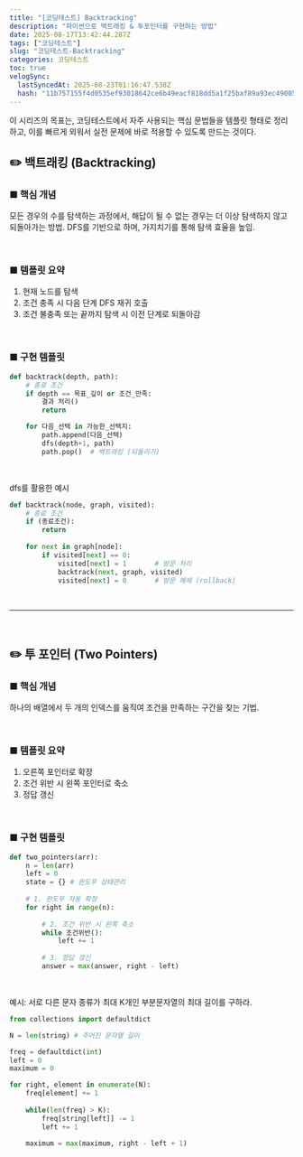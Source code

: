 ```yaml
---
title: "[코딩테스트] Backtracking"
description: "파이썬으로 백트래킹 & 투포인터를 구현하는 방법"
date: 2025-08-17T13:42:44.287Z
tags: ["코딩테스트"]
slug: "코딩테스트-Backtracking"
categories: 코딩테스트
toc: true
velogSync:
  lastSyncedAt: 2025-08-23T01:16:47.538Z
  hash: "11b757155f4d0535ef93018642ce6b49eacf818dd5a1f25baf89a93ec4900531"
---
```


이 시리즈의 목표는, 코딩테스트에서 자주 사용되는 핵심 문법들을 템플릿 형태로 정리하고, 이를 빠르게 외워서 실전 문제에 바로 적용할 수 있도록 만드는 것이다.

## ✏️ 백트래킹 (Backtracking)

### ■ 핵심 개념
모든 경우의 수를 탐색하는 과정에서, 해답이 될 수 없는 경우는 더 이상 탐색하지 않고 되돌아가는 방법.
DFS를 기반으로 하며, 가지치기를 통해 탐색 효율을 높임.

<br>

### ■ 템플릿 요약

1. 현재 노드를 탐색
2. 조건 충족 시 다음 단계 DFS 재귀 호출
3. 조건 불충족 또는 끝까지 탐색 시 이전 단계로 되돌아감

<br>

### ■ 구현 템플릿

```py
def backtrack(depth, path):
    # 종료 조건
    if depth == 목표_깊이 or 조건_만족:
        결과 처리()
        return

    for 다음_선택 in 가능한_선택지:
        path.append(다음_선택)
		dfs(depth+1, path)
        path.pop()  # 백트래킹 (되돌리기)
```


<br>

dfs를 활용한 예시

```py
def backtrack(node, graph, visited):
    # 종료 조건
    if (종료조건):
        return
    
    for next in graph[node]:
        if visited[next] == 0:
            visited[next] = 1       # 방문 처리
            backtrack(next, graph, visited)
            visited[next] = 0       # 방문 해제 (rollback)
```


<br>

---

<br>

## ✏️ 투 포인터 (Two Pointers)

### ■ 핵심 개념
하나의 배열에서 두 개의 인덱스를 움직여 조건을 만족하는 구간을 찾는 기법.


<br>

### ■ 템플릿 요약

1. 오른쪽 포인터로 확장
2. 조건 위반 시 왼쪽 포인터로 축소
3. 정답 갱신


<br>

### ■ 구현 템플릿

```py
def two_pointers(arr):
	n = len(arr)
    left = 0
    state = {} # 윈도우 상태관리
    
    # 1. 윈도우 자동 확장
    for right in range(n):
        
        # 2. 조건 위반 시 왼쪽 축소
        while 조건위반():
        	left += 1
        
        # 3. 정답 갱신
        answer = max(answer, right - left)
```

<br>

예시: 서로 다른 문자 종류가 최대 K개인 부분문자열의 최대 길이를 구하라.

```py
from collections import defaultdict

N = len(string) # 주어진 문자열 길이

freq = defaultdict(int)
left = 0
maximum = 0

for right, element in enumerate(N):
	freq[element] += 1
    
    while(len(freq) > K):
    	freq[string[left]] -= 1
        left += 1
  	
    maximum = max(maximum, right - left + 1)
```
